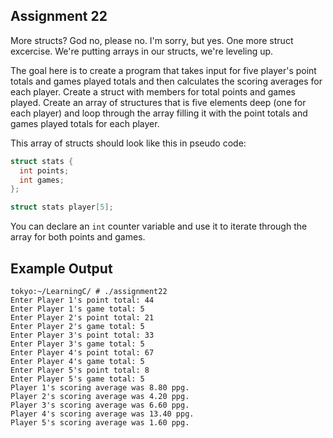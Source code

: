 ## Assignment 22
More structs? God no, please no. I'm sorry, but yes. One more struct excercise. We're putting arrays in our structs, we're leveling up. 

The goal here is to create a program that takes input for five player's point totals and games played totals and then calculates the scoring averages for each player. Create a struct with members for total points and games played. Create an array of structures that is five elements deep (one for each player) and loop through the array filling it with the point totals and games played totals for each player. 

This array of structs should look like this in pseudo code:
```c
struct stats {
  int points;
  int games;
};

struct stats player[5];
```

You can declare an `int` counter variable and use it to iterate through the array for both points and games. 

## Example Output
```terminal_session
tokyo:~/LearningC/ # ./assignment22                                          
Enter Player 1's point total: 44
Enter Player 1's game total: 5
Enter Player 2's point total: 21
Enter Player 2's game total: 5
Enter Player 3's point total: 33
Enter Player 3's game total: 5
Enter Player 4's point total: 67
Enter Player 4's game total: 5
Enter Player 5's point total: 8
Enter Player 5's game total: 5
Player 1's scoring average was 8.80 ppg.
Player 2's scoring average was 4.20 ppg.
Player 3's scoring average was 6.60 ppg.
Player 4's scoring average was 13.40 ppg.
Player 5's scoring average was 1.60 ppg.
```

